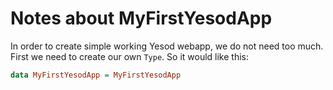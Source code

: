 # Notes about MyFirstYesodApp

In order to create simple working Yesod webapp, we do not need too much. First we need to create our own ```Type```. So it would like this:

```haskell
data MyFirstYesodApp = MyFirstYesodApp
```
